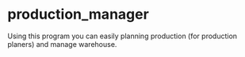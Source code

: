 # production_manager
Using this program you can easily planning production (for production planers) and manage warehouse.
